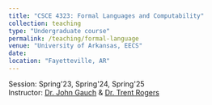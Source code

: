 ```yaml
---
title: "CSCE 4323: Formal Languages and Computability"
collection: teaching
type: "Undergraduate course"
permalink: /teaching/formal-language
venue: "University of Arkansas, EECS"
date:
location: "Fayetteville, AR"
---
```


Session: Spring'23, Spring'24, Spring'25 <br>
Instructor: [Dr. John Gauch](https://engineering.uark.edu/electrical-engineering-computer-science/electrical-engineering-faculty/uid/jgauch/name/John+Michael+Gauch/) & [Dr. Trent Rogers](https://engineering.uark.edu/electrical-engineering-computer-science/electrical-engineering-faculty/uid/tar003/name/Trent+Rogers/)

